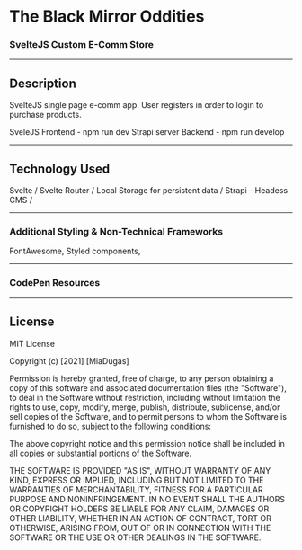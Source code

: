 # The Black Mirror Oddities 
### SvelteJS Custom E-Comm Store

<hr>

## Description
SvelteJS single page e-comm app. User registers in order to login to  purchase products.

SveleJS Frontend - npm run dev
Strapi server Backend - npm run develop
<hr>

<!-- ![Main View](https://github.com/miadugas/color-tuner/blob/main/color-tuner.png) -->

## Technology Used
Svelte / Svelte Router / Local Storage for persistent data / Strapi - Headess CMS / 

<hr>

### Additional Styling & Non-Technical Frameworks
FontAwesome, Styled components,

<hr>

### CodePen Resources



<hr>

## License

MIT License

Copyright (c) [2021] [MiaDugas]

Permission is hereby granted, free of charge, to any person obtaining a copy
of this software and associated documentation files (the "Software"), to deal
in the Software without restriction, including without limitation the rights
to use, copy, modify, merge, publish, distribute, sublicense, and/or sell
copies of the Software, and to permit persons to whom the Software is
furnished to do so, subject to the following conditions:

The above copyright notice and this permission notice shall be included in all
copies or substantial portions of the Software.

THE SOFTWARE IS PROVIDED "AS IS", WITHOUT WARRANTY OF ANY KIND, EXPRESS OR
IMPLIED, INCLUDING BUT NOT LIMITED TO THE WARRANTIES OF MERCHANTABILITY,
FITNESS FOR A PARTICULAR PURPOSE AND NONINFRINGEMENT. IN NO EVENT SHALL THE
AUTHORS OR COPYRIGHT HOLDERS BE LIABLE FOR ANY CLAIM, DAMAGES OR OTHER
LIABILITY, WHETHER IN AN ACTION OF CONTRACT, TORT OR OTHERWISE, ARISING FROM,
OUT OF OR IN CONNECTION WITH THE SOFTWARE OR THE USE OR OTHER DEALINGS IN THE
SOFTWARE.

